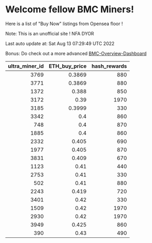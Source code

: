 # Welcome fellow BMC Miners!
Here is a list of "Buy Now" listings from Opensea floor !

Note: This is an unofficial site ! NFA DYOR

Last auto update at: Sat Aug 13 07:29:49 UTC 2022

Bonus: Do check out a more advanced [BMC-Overview-Dashboard](https://dune.com/defifunk/BMC-Overview-Dashboard)


|   ultra_miner_id |   ETH_buy_price |   hash_rewards |
|-----------------:|----------------:|---------------:|
|             3769 |          0.3869 |            880 |
|             3771 |          0.3869 |            880 |
|             1372 |          0.388  |            850 |
|             3172 |          0.39   |           1970 |
|             3185 |          0.3999 |            330 |
|             3342 |          0.4    |            860 |
|              748 |          0.4    |            870 |
|             1885 |          0.4    |            860 |
|             2332 |          0.405  |            690 |
|             1977 |          0.405  |            870 |
|             3831 |          0.409  |            670 |
|             1123 |          0.41   |            440 |
|             2753 |          0.41   |            330 |
|              502 |          0.41   |            880 |
|             2243 |          0.419  |            720 |
|             3401 |          0.42   |            330 |
|             1509 |          0.42   |           1970 |
|             2930 |          0.42   |           1970 |
|             3949 |          0.425  |            860 |
|              390 |          0.43   |            490 |